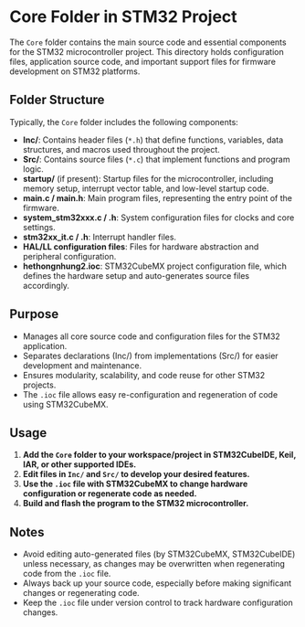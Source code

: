 # Core Folder in STM32 Project

The `Core` folder contains the main source code and essential components for the STM32 microcontroller project. This directory holds configuration files, application source code, and important support files for firmware development on STM32 platforms.

## Folder Structure

Typically, the `Core` folder includes the following components:

- **Inc/**: Contains header files (`*.h`) that define functions, variables, data structures, and macros used throughout the project.
- **Src/**: Contains source files (`*.c`) that implement functions and program logic.
- **startup/** (if present): Startup files for the microcontroller, including memory setup, interrupt vector table, and low-level startup code.
- **main.c / main.h**: Main program files, representing the entry point of the firmware.
- **system_stm32xxx.c / .h**: System configuration files for clocks and core settings.
- **stm32xx_it.c / .h**: Interrupt handler files.
- **HAL/LL configuration files**: Files for hardware abstraction and peripheral configuration.
- **hethongnhung2.ioc**: STM32CubeMX project configuration file, which defines the hardware setup and auto-generates source files accordingly.

## Purpose

- Manages all core source code and configuration files for the STM32 application.
- Separates declarations (Inc/) from implementations (Src/) for easier development and maintenance.
- Ensures modularity, scalability, and code reuse for other STM32 projects.
- The `.ioc` file allows easy re-configuration and regeneration of code using STM32CubeMX.

## Usage

1. **Add the `Core` folder to your workspace/project in STM32CubeIDE, Keil, IAR, or other supported IDEs.**
2. **Edit files in `Inc/` and `Src/` to develop your desired features.**
3. **Use the `.ioc` file with STM32CubeMX to change hardware configuration or regenerate code as needed.**
4. **Build and flash the program to the STM32 microcontroller.**

## Notes

- Avoid editing auto-generated files (by STM32CubeMX, STM32CubeIDE) unless necessary, as changes may be overwritten when regenerating code from the `.ioc` file.
- Always back up your source code, especially before making significant changes or regenerating code.
- Keep the `.ioc` file under version control to track hardware configuration changes.
